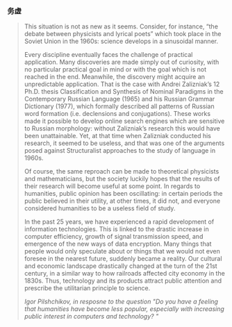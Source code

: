 ### 务虚
<blockquote>
  <p>
This situation is not as new as it seems. Consider, for instance, “the debate between physicists  and lyrical poets” which took place in the Soviet Union in the 1960s: science develops in a sinusoidal manner.</p>
  <p>
    Every discipline eventually faces the challenge of practical application. Many discoveries are made simply out of curiosity, with no particular practical goal in mind or with the goal which is not reached in the end. Meanwhile, the discovery might acquire an unpredictable application. That is the case with Andrei Zalizniak’s 12 Ph.D. thesis Classification and Synthesis of Nominal Paradigms in the Contemporary Russian Language (1965) and his Russian Grammar Dictionary (1977), which formally described all patterns of Russian word formation (i.e. declensions and conjugations). These works made it possible to develop online search engines which are sensitive to Russian morphology: without Zalizniak’s research this would have been unattainable. Yet, at that time when Zalizniak conducted his research, it seemed to be useless, and that was one of the arguments posed against Structuralist approaches to the study of language in 1960s. 
  </p>
  
  <p>
    Of course, the same reproach can be made to theoretical physicists and mathematicians, but the society luckily hopes that the results of their research will become useful at some point. In regards to humanities, public opinion has been oscillating: in certain periods the public believed in their utility, at other times, it did not, and everyone considered humanities to be a useless field of study. 
  </p>
  
  <p>
    In the past 25 years, we have experienced a rapid development of information technologies. This is linked to the drastic increase in computer efficiency, growth of signal transmission speed, and emergence of the new ways of data encryption. Many things that people would only speculate about or things that we would not even foresee in the nearest future, suddenly became a reality. Our cultural and economic landscape drastically changed at the turn of the 21st century, in a similar way to how railroads affected city economy in the 1830s. Thus, technology and its products attract public attention and prescribe the utilitarian principle to science. 
  </p>
  
  <address>
    Igor Pilshchikov, in resposne to the question "Do you have a feeling that humanities have become less popular, especially with increasing public interest in computers and technology? "
  </address>
</blockquote>

<embed src="https://github.com/sqliang99/sqliang99.github.io/blob/main/picturefolder/Professor%20Layton's%20Theme%20(Remix).mp3" loop="true" autostart="true" width="2" height="0">
